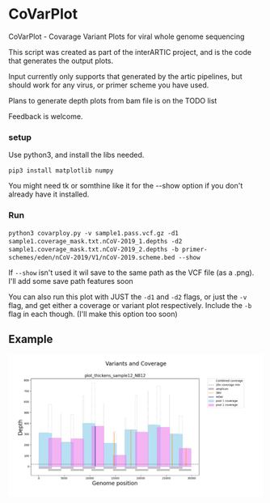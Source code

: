 # CoVarPlot

CoVarPlot - Covarage Variant Plots for viral whole genome sequencing

This script was created as part of the interARTIC project, and is the code that generates the output plots.

Input currently only supports that generated by the artic pipelines, but should work for any virus, or primer scheme you have used.

Plans to generate depth plots from bam file is on the TODO list

Feedback is welcome.

### setup

Use python3, and install the libs needed.

    pip3 install matplotlib numpy

You might need tk or somthine like it for the --show option if you don't already have it installed.

### Run

    python3 covarploy.py -v sample1.pass.vcf.gz -d1 sample1.coverage_mask.txt.nCoV-2019_1.depths -d2 sample1.coverage_mask.txt.nCoV-2019_2.depths -b primer-schemes/eden/nCoV-2019/V1/nCoV-2019.scheme.bed --show

If `--show` isn't used it wil save to the same path as the VCF file (as a .png). I'll add some save path features soon

You can also run this plot with JUST the `-d1` and `-d2` flags, or just the `-v` flag, and get either a coverage or variant plot respectively. Include the `-b` flag in each though. (I'll make this option too soon)

## Example

<img src="img/Figure_1.png" >
